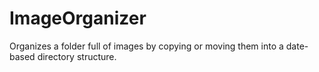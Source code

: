 # ImageOrganizer
Organizes a folder full of images by copying or moving them into a date-based directory structure.
